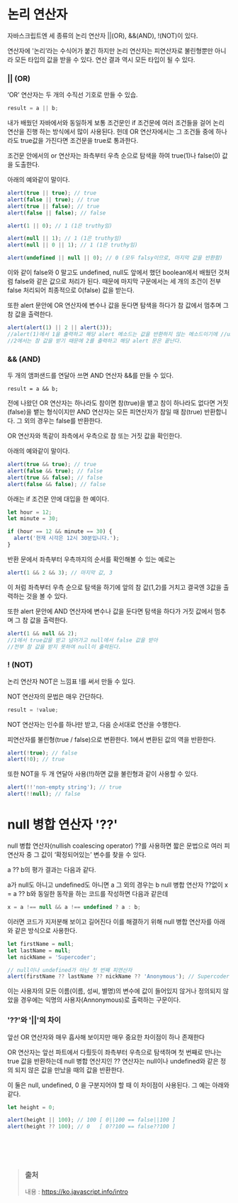 # 논리 연산자

자바스크립트엔 세 종류의 논리 연산자 ||(OR), &&(AND), !(NOT)이 있다.

연산자에 '논리’라는 수식어가 붙긴 하지만 논리 연산자는 피연산자로 불린형뿐만 아니라 모든 타입의 값을 받을 수 있다. 연산 결과 역시 모든 타입이 될 수 있다.

### || (OR)

‘OR’ 연산자는 두 개의 수직선 기호로 만들 수 있습.

```javascript
result = a || b;
```

내가 배웠던 자바에서와 동일하게 보통 조건문인 if 조건문에 여러 조건들을 걸어 논리 연산을 진행 하는 방식에서 많이 사용된다.
헌데 OR 연산자에서는 그 조건들 중에 하나라도 true값을 가진다면 조건문을 true로 통과한다.

조건문 안에서의 or 연산자는 좌측부터 우측 순으로 탐색을 하여 true(1)나 false(0) 값을 도출한다.

아래의 예와같이 말이다.

```javascript
alert(true || true); // true
alert(false || true); // true
alert(true || false); // true
alert(false || false); // false
```

```javascript
alert(1 || 0); // 1 (1은 truthy임)

alert(null || 1); // 1 (1은 truthy임)
alert(null || 0 || 1); // 1 (1은 truthy임)

alert(undefined || null || 0); // 0 (모두 falsy이므로, 마지막 값을 반환함)
```

이와 같이 false와 0 말고도 undefined, null도 앞에서 했던 boolean에서 배웠던 것처럼 false와 같은 값으로 처리가 된다.
때문에 마지막 구문에서는 세 개의 조건이 전부 false 처리되어 최종적으로 0(false) 값을 받는다.

또한 alert 문안에 OR 연산자에 변수나 값을 둔다면 탐색을 하다가 참 값에서 멈추며 그 참 값을 출력한다.

```javascript
alert(alert(1) || 2 || alert(3));
//alert(1)에서 1을 출력하고 해당 alert 메소드는 값을 반환하지 않는 메소드이기에 //undefined 값을 반환하는 alert(1) 다음에 있는 피연산자를 평가한다.
//2에서는 참 값을 받기 때문에 2를 출력하고 해당 alert 문은 끝난다.
```

### && (AND)

두 개의 앰퍼샌드를 연달아 쓰면 AND 연산자 &&를 만들 수 있다.

```javscript
result = a && b;
```

전에 나왔던 OR 연산자는 하나라도 참이면 참(true)을 뱉고 참이 하나라도 없다면 거짓(false)을 뱉는 형식이지만
AND 연산자는 모든 피연산자가 참일 때 참(true) 반환합니다. 그 외의 경우는 false를 반환한다.

OR 연산자와 똑같이 좌측에서 우측으로 참 또는 거짓 값을 확인한다.

아래의 예와같이 말이다.

```javascript
alert(true && true); // true
alert(false && true); // false
alert(true && false); // false
alert(false && false); // false
```

아래는 if 조건문 안에 대입을 한 예이다.

```javascript
let hour = 12;
let minute = 30;

if (hour == 12 && minute == 30) {
  alert('현재 시각은 12시 30분입니다.');
}
```

반환 문에서 좌측부터 우측까지의 순서를 확인해볼 수 있는 예로는

```javascript
alert(1 && 2 && 3); // 마지막 값, 3
```

이 처럼 좌측부터 우측 순으로 탐색을 하기에 앞의 참 값(1,2)를 거치고 결국엔 3값을 출력하는 것을 볼 수 있다.

또한 alert 문안에 AND 연산자에 변수나 값을 둔다면 탐색을 하다가 거짓 값에서 멈추며 그 참 값을 출력한다.

```javascript
alert(1 && null && 2);
//1에서 true값을 받고 넘어가고 null에서 false 값을 받아
//전부 참 값을 받지 못하여 null이 출력된다.
```

### ! (NOT)

논리 연산자 NOT은 느낌표 !를 써서 만들 수 있다.

NOT 연산자의 문법은 매우 간단하다.

```javascript
result = !value;
```

NOT 연산자는 인수를 하나만 받고, 다음 순서대로 연산을 수행한다.

피연산자를 불린형(true / false)으로 변환한다.
1에서 변환된 값의 역을 반환한다.

```javascript
alert(!true); // false
alert(!0); // true
```

또한 NOT을 두 개 연달아 사용(!!)하면 값을 불린형과 같이 사용할 수 있다.

```javascript
alert(!!'non-empty string'); // true
alert(!!null); // false
```

# null 병합 연산자 '??'

null 병합 연산자(nullish coalescing operator) ??를 사용하면 짧은 문법으로 여러 피연산자 중 그 값이 ‘확정되어있는’ 변수를 찾을 수 있다.

a ?? b의 평가 결과는 다음과 같다.

a가 null도 아니고 undefined도 아니면 a
그 외의 경우는 b
null 병합 연산자 ??없이 x = a ?? b와 동일한 동작을 하는 코드를 작성하면 다음과 같은데

```javascript
x = a !== null && a !== undefined ? a : b;
```

이러면 코드가 지저분해 보이고 길어진다 이를 해결하기 위해 null 병합 연산자를 아래와 같은 방식으로 사용한다.

```javascript
let firstName = null;
let lastName = null;
let nickName = 'Supercoder';

// null이나 undefined가 아닌 첫 번째 피연산자
alert(firstName ?? lastName ?? nickName ?? 'Anonymous'); // Supercoder
```

이는 사용자의 모든 이름(이름, 성씨, 별명)의 변수에 값이 들어있지 않거나 정의되지 않았을 경우에는 익명의 사용자(Annonymous)로 출력하는 구문이다.

### '??'와 '||'의 차이

앞선 OR 연산자와 매우 흡사해 보이지만 매우 중요한 차이점이 하나 존재한다

OR 연산자는 앞선 파트에서 다뤘듯이 좌측부터 우측으로 탐색하며 첫 번째로 만나는 true 값을 반환하는데
null 병합 연산지인 ?? 연산자는 null이나 undefined와 같은 정의 되지 않은 값을 만났을 때의 값을 반환한다.

이 둘은 null, undefined, 0 을 구분지어야 할 때 이 차이점이 사용된다.
그 예는 아래와 같다.

```javascript
let height = 0;

alert(height || 100); // 100 [ 0||100 == false||100 ]
alert(height ?? 100); // 0   [ 0??100 == false??100 ]
```

</br></br></br>

> ### 출처
>
> 내용 : https://ko.javascript.info/intro
